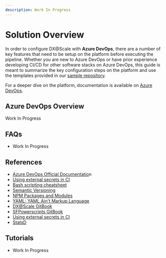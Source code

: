```yaml
---
description: Work In Progress
---
```


# Solution Overview

In order to configure DX@Scale with **Azure DevOps**, there are a number of key features that need to be setup on the platform before executing the pipeline. Whether you are new to Azure DevOps or have prior experience developing CI/CD for other software stacks on Azure DevOps, this guide is meant to summarize the key configuration steps on the platform and use the templates provided in our [sample repository](https://github.com/dxatscale/dxatscale-template).

For a deeper dive on the platform, documentation is available on [Azure DevOps](https://learn.microsoft.com/en-us/azure/devops/?view=azure-devops).

## Azure DevOps Overview

Work In Progress

## FAQs

* Work In Progress

## References

* [Azure DevOps Official Documentatio](https://learn.microsoft.com/en-us/azure/devops/?view=azure-devops)n
* [Using external secrets in CI](https://docs.gitlab.com/ee/ci/secrets/)
* [Bash scripting cheatsheet](https://devhints.io/bash)
* [Semantic Versioning](https://semver.org)
* [NPM Packages and Modules](https://docs.npmjs.com/about-packages-and-modules)
* [YAML: YAML Ain't Markup Language](https://yaml.org)
* [DX@Scale GitBook](https://docs.dxatscale.io)
* [SFPowerscripts GitBook](https://sfpowerscripts.dxatscale.io)
* [Using external secrets in CI](https://docs.gitlab.com/ee/ci/secrets/)
* [StatsD](https://github.com/statsd/statsd)

## Tutorials

* Work In Progress
